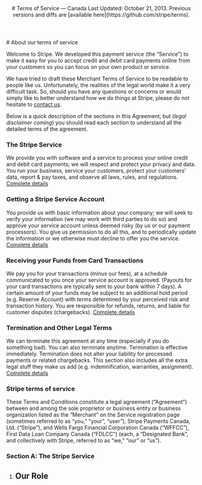<section id="details">

<header id="tos">
# Terms of Service &mdash; Canada
Last Updated: October 21, 2013. Previous versions and diffs are [available here](https://github.com/stripe/terms).
</header>

<article>
# About our terms of service

Welcome to Stripe. We developed this payment service (the “Service”) to make it easy for you to accept credit and debit card payments online from your customers so you can focus on your own product or service.

We have tried to draft these Merchant Terms of Service to be readable to people like us. Unfortunately, the realities of the legal world make it a very difficult task. So, should you have any questions or concerns or would simply like to better understand how we do things at Stripe, please do not hesitate to [contact us](https://stripe.com/help/contact).

Below is a quick description of the sections in this Agreement, but (*legal disclaimer coming*) you should read each section to understand all the detailed terms of the agreement.

# The Stripe Service

We provide you with software and a service to process your online credit and debit card payments; we will respect and protect your privacy and data. You run your business, service your customers, protect your customers’ data, report &amp; pay taxes, and observe all laws, rules, and regulations. <a href="#section_a" class="arrow">Complete details</a>

# Getting a Stripe Service Account

You provide us with basic information about your company; we will seek to verify your information (we may work with third parties to do so) and approve your service account unless deemed risky (by us or our payment processors). You give us permission to do all this, and to periodically update the information or we otherwise must decline to offer you the service. <a href="#section_b" class="arrow">Complete details</a>

# Receiving your Funds from Card Transactions

We pay you for your transactions (minus our fees), at a schedule communicated to you once your service account is approved. (Payouts for your card transactions are typically sent to your bank within 7 days). A certain amount of your funds may be subject to an additional hold period (e.g. Reserve Account) with terms determined by your perceived risk and transaction history. You are responsible for refunds, returns, and liable for customer disputes (chargebacks). <a href="#section_c" class="arrow">Complete details</a>

# Termination and Other Legal Terms

We can terminate this agreement at any time (especially if you do something bad). You can also terminate anytime. Termination is effective immediately. Termination does not alter your liability for processed payments or related chargebacks. This section also includes all the extra legal stuff they make us add (e.g. indemnification, warranties, assignment). <a href="#section_d" class="arrow">Complete details</a>

# Stripe terms of service

These Terms and Conditions constitute a legal agreement (“Agreement”) between and among the sole proprietor or business entity or business organization listed as the “Merchant” on the Service registration page (sometimes referred to as “you,” “your”, “user”), Stripe Payments Canada, Ltd. (“Stripe”), and Wells Fargo Financial Corporation Canada (“WFFCC”), First Data Loan Company Canada (“FDLCC”) (each, a “Designated Bank”, and collectively with Stripe, referred to as “we,” “our” or “us”).

<h1 id="section_a">Section A: The Stripe Service</h1>

1. ## Our Role
